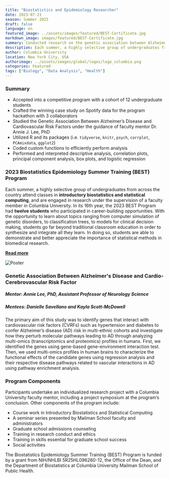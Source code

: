 ```yaml
---
title: "Biostatistics and Epidemiology Researcher"
date: 2023-07-21
season: Summer 2023
draft: false
language: en
featured_image: ../assets/images/featured/BEST-Certificate.jpg
markdown_image: images/featured/BEST-Certificate.jpg
summary: Conducted research on the genetic association between Alzheimer's and cardiovascular risk factors and attended classes in R and Statistics during the Biostatistics and Epidemiology Summer Training Program. 
description: Each summer, a highly selective group of undergraduates from across the country attend classes in __introductory biostatistics and statistical computing__, and are engaged in research under the supervision of a faculty member in Columbia University. In its 16th year, the 2023 BEST Program had __twelve students__ who participated in career-building opportunities. With the opportunity to learn about topics ranging from computer simulation of genetic disorders, to classification trees, to models for clinical decision making, students go far beyond traditional classroom education in order to synthesize and integrate all they learn. In doing so, students are able to demonstrate and better appreciate the importance of statistical methods in biomedical research.
author: Columbia University
location: New York City, USA
authorimage: ../assets/images/global/logos/logo_columbia.png
categories: Featured
tags: ["Biology", "Data Analysis", "Health"]
---
```


### Summary

- Accepted into a competitive program with a cohort of 12 undergraduate students
- Crafted the winning case study on Spotify data for the program hackathon with 3 collaborators
- Studied the Genetic Association Between Alzheimer’s Disease and Cardiovascular Risk Factors under the guidance of faculty mentor Dr. Annie J. Lee, PhD
- Utilized R and its packages (i.e. `tidyverse`, `knitr`, `psych`, `corrplot`, `PCAmixdata`, `ggplot2`)
- Coded custom functions to efficiently perform analysis
- Performed and interpreted descriptive analysis, correlation plots, principal component analysis, box plots, and logistic regression

### 2023 Biostatistics Epidemiology Summer Training (BEST) Program

Each summer, a highly selective group of undergraduates from across the country attend classes in __introductory biostatistics and statistical computing__, and are engaged in research under the supervision of a faculty member in Columbia University. In its 16th year, the 2023 BEST Program had __twelve students__ who participated in career-building opportunities. With the opportunity to learn about topics ranging from computer simulation of genetic disorders, to classification trees, to models for clinical decision making, students go far beyond traditional classroom education in order to synthesize and integrate all they learn. In doing so, students are able to demonstrate and better appreciate the importance of statistical methods in biomedical research.

__[Read more](https://www.publichealth.columbia.edu/academics/departments/biostatistics/news-events/newsletter/2023-issue/2023-best-program)__

<!-- ![Poster](/images/posts/BEST-Poster.png) links to static-->
<img src="/images/posts/BEST-Poster.png" alt="Poster" style="max-width: 100%; height: auto; max-height: 400px;" />

### Genetic Association Between Alzheimer's Disease and Cardio-Cerebrovascular Risk Factor

##### __Mentor__: Annie Lee, PhD, Assistant Professor of Neurology Science
##### __Mentees__: Danielle Savellano and Kayla Scott-McDowell

The primary aim of this study was to identify genes that interact with cardiovascular risk factors (CVRFs) such as hypertension and diabetes to confer Alzheimer’s disease (AD) risk in multi-ethnic cohorts and investigate how they perturb molecular pathways leading to AD through analyzing multi-omics (transcriptomics and proteomics) profiles in humans. First, we identified the genes using gene-based gene-environment interaction test.  Then, we used multi-omics profiles in human brains to characterize the functional effects of the candidate genes using regression analysis and their respective disease pathways related to vascular interactions in AD using pathway enrichment analysis.


### Program Components

Participants undertake an individualized research project with a Columbia University faculty mentor, including a project symposium at the program’s conclusion. Other components of the program include:

- Course work in Introductory Biostatistics and Statistical Computing
- A seminar series presented by Mailman School faculty and administrators
- Graduate school admissions counseling
- Training in research conduct and ethics
- Training in skills essential for graduate school success
- Social activities

The Biostatistics Epidemiology Summer Training (BEST) Program is funded by a grant from NIH/NHLBI 5R25HL096260-12, the Office of the Dean, and the Department of Biostatistics at Columbia University Mailman School of Public Health.